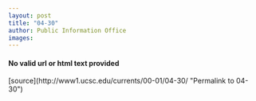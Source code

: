 ```yaml
---
layout: post
title: "04-30"
author: Public Information Office
images:
---
```


<h4>No valid url or html text provided</h4>
[source](http://www1.ucsc.edu/currents/00-01/04-30/ "Permalink to 04-30")
